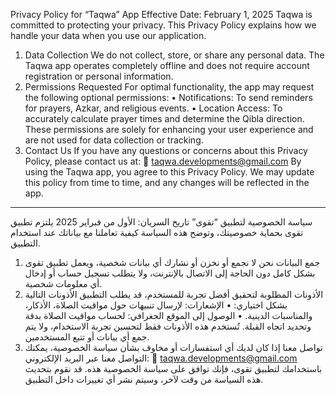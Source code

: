 
Privacy Policy for “Taqwa” App
Effective Date: February 1, 2025
Taqwa is committed to protecting your privacy. This Privacy Policy explains how we handle your data when you use our application.
1. Data Collection
We do not collect, store, or share any personal data. The Taqwa app operates completely offline and does not require account registration or personal information.
2. Permissions Requested
For optimal functionality, the app may request the following optional permissions:
•	Notifications: To send reminders for prayers, Azkar, and religious events.
•	Location Access: To accurately calculate prayer times and determine the Qibla direction.
These permissions are solely for enhancing your user experience and are not used for data collection or tracking.
3. Contact Us
If you have any questions or concerns about this Privacy Policy, please contact us at:
📧 taqwa.developments@gmail.com
By using the Taqwa app, you agree to this Privacy Policy. We may update this policy from time to time, and any changes will be reflected in the app.
________________________________________
سياسة الخصوصية لتطبيق “تقوى”
تاريخ السريان: الأول من فبراير 2025
يلتزم تطبيق تقوى بحماية خصوصيتك، وتوضح هذه السياسة كيفية تعاملنا مع بياناتك عند استخدام التطبيق.
1. جمع البيانات
نحن لا نجمع أو نخزن أو نشارك أي بيانات شخصية، ويعمل تطبيق تقوى بشكل كامل دون الحاجة إلى الاتصال بالإنترنت، ولا يتطلب تسجيل حساب أو إدخال أي معلومات شخصية.
2. الأذونات المطلوبة
لتحقيق أفضل تجربة للمستخدم، قد يطلب التطبيق الأذونات التالية بشكل اختياري:
•	الإشعارات: لإرسال تنبيهات حول مواقيت الصلاة، الأذكار، والمناسبات الدينية.
•	الوصول إلى الموقع الجغرافي: لحساب مواقيت الصلاة بدقة وتحديد اتجاه القبلة.
تُستخدم هذه الأذونات فقط لتحسين تجربة الاستخدام، ولا يتم جمع أي بيانات أو تتبع المستخدمين.
3. تواصل معنا
إذا كان لديك أي استفسارات أو مخاوف بشأن سياسة الخصوصية، يمكنك التواصل معنا عبر البريد الإلكتروني:
📧 taqwa.developments@gmail.com
باستخدامك لتطبيق تقوى، فإنك توافق على سياسة الخصوصية هذه. قد نقوم بتحديث هذه السياسة من وقت لآخر، وسيتم نشر أي تغييرات داخل التطبيق.
